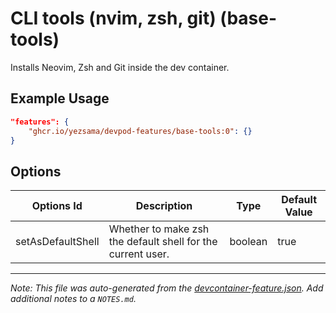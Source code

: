 
# CLI tools (nvim, zsh, git) (base-tools)

Installs Neovim, Zsh and Git inside the dev container.

## Example Usage

```json
"features": {
    "ghcr.io/yezsama/devpod-features/base-tools:0": {}
}
```

## Options

| Options Id | Description | Type | Default Value |
|-----|-----|-----|-----|
| setAsDefaultShell | Whether to make zsh the default shell for the current user. | boolean | true |



---

_Note: This file was auto-generated from the [devcontainer-feature.json](https://github.com/yezsama/devpod-repository/blob/main/src/base-tools/devcontainer-feature.json).  Add additional notes to a `NOTES.md`._
